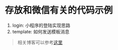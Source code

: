 # 存放和微信有关的代码示例

1. login: 小程序的登陆实现思路
2. template: 如何发送模板消息

> 相关博客可以参考[这里](https://github.com/JushuangQiao/blog/tree/master/wechat)